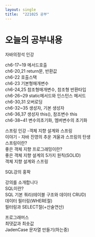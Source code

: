 ```yaml
---
layout: single
title:  "221025 공부"
---
```


# 오늘의 공부내용 

자바의정석 인강

ch6-17~19 메서드호출    
ch6-20,21 return문, 반환값  
ch6-22 호출스택  
ch6-23 기본형매개변수  
ch6-24,25 참조형매개변수, 참조형 반환타입  
ch6-26~29 static메서드와 인스턴스 메서드  
ch6-30,31 오버로딩  
ch6-32~35 생성자, 기본 생성자   
ch6-36,37 생성자 this(), 참조변수 this  
ch6-38~41 변수의초기화, 멤버변수의 초기화  

스프링 인강
-객체 지향 설계와 스프링  
이야기 - 자바 진영의 추운 겨울과 스프링의 탄생  
스프링이란?  
좋은 객체 지향 프로그래밍이란?  
좋은 객체 지향 설계의 5가지 원칙(SOLID)  
객체 지향 설계와 스프링  

SQL강의 홍팍

강의를 소개합니다  
SQL이란?  
SQL 기본 쿼리(테이블 구조와 데이터 CRUD)  
데이터 필터링(WHERE절)  
필터링과 SELECT절(+산술연산)  

프로그래머스  
최댓값과 최솟값  
JadenCase 문자열 만들기(하는중)  
